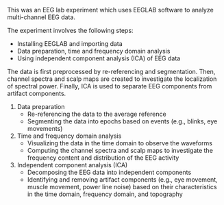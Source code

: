 This was an EEG lab experiment which uses EEGLAB software to analyze multi-channel EEG data.

The experiment involves the following steps:
  * Installing EEGLAB and importing data
  * Data preparation, time and frequency domain analysis
  * Using independent component analysis (ICA) of EEG data

The data is first preprocessed by re-referencing and segmentation. Then, channel spectra and scalp maps are created to investigate the localization of spectral power. Finally, ICA is used to separate EEG components from artifact components.

1. Data preparation
      * Re-referencing the data to the average reference
      * Segmenting the data into epochs based on events (e.g., blinks, eye movements)
2. Time and frequency domain analysis
      * Visualizing the data in the time domain to observe the waveforms
      * Computing the channel spectra and scalp maps to investigate the frequency content and distribution of the EEG activity
3. Independent component analysis (ICA)
      * Decomposing the EEG data into independent components
      * Identifying and removing artifact components (e.g., eye movement, muscle movement, power line noise) based on their characteristics in the time domain, frequency domain, and topography

